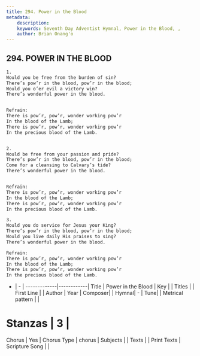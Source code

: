 ```yaml
---
title: 294. Power in the Blood
metadata:
    description: 
    keywords: Seventh Day Adventist Hymnal, Power in the Blood, , 
    author: Brian Onang'o
---
```



## 294. POWER IN THE BLOOD

```txt
1.
Would you be free from the burden of sin?
There’s pow’r in the blood, pow’r in the blood;
Would you o’er evil a victory win?
There’s wonderful power in the blood.


Refrain:
There is pow’r, pow’r, wonder working pow’r
In the blood of the Lamb;
There is pow’r, pow’r, wonder working pow’r
In the precious blood of the Lamb.


2.
Would be free from your passion and pride?
There’s pow’r in the blood, pow’r in the blood;
Come for a cleansing to Calvary’s tide?
There’s wonderful power in the blood.


Refrain:
There is pow’r, pow’r, wonder working pow’r
In the blood of the Lamb;
There is pow’r, pow’r, wonder working pow’r
In the precious blood of the Lamb.

3.
Would you do service for Jesus your King?
There’s pow’r in the blood, pow’r in the blood;
Would you live daily His praises to sing?
There’s wonderful power in the blood.

Refrain:
There is pow’r, pow’r, wonder working pow’r
In the blood of the Lamb;
There is pow’r, pow’r, wonder working pow’r
In the precious blood of the Lamb.

```

- |   -  |
-------------|------------|
Title | Power in the Blood |
Key |  |
Titles |  |
First Line |  |
Author | 
Year | 
Composer|  |
Hymnal|  - |
Tune|  |
Metrical pattern | |
# Stanzas | 3 |
Chorus | Yes |
Chorus Type | chorus |
Subjects |  |
Texts |  |
Print Texts | 
Scripture Song |  |
  
